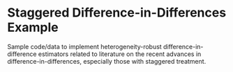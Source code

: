 # Staggered Difference-in-Differences Example
 Sample code/data to implement heterogeneity-robust difference-in-difference estimators related to literature on the recent advances in difference-in-differences, especially those with staggered treatment.
